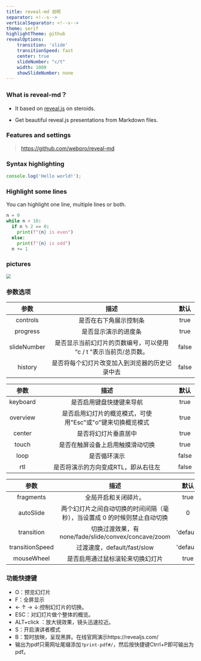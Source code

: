 ```yaml
---
title: reveal-md 说明
separator: <!--s-->
verticalSeparator: <!--v-->
theme: serif
highlightTheme: github
revealOptions:
    transition: 'slide'
    transitionSpeed: fast
    center: true
    slideNumber: "c/t"
    width: 1000
    showSlideNumber: none
---
```


### What is reveal-md？

- It based on [reveal.js](https://revealjs.com/) on steroids.

- Get beautiful reveal.js presentations from Markdown files.

<!--s-->

### Features and settings

> https://github.com/webpro/reveal-md

<!--s-->

### Syntax highlighting

```js
console.log('Hello world!');
```
<!--v-->

### Highlight some lines

You can highlight one line, multiple lines or both.

```python [1|3-6]
n = 0
while n < 10:
  if n % 2 == 0:
    print(f"{n} is even")
  else:
    print(f"{n} is odd")
  n += 1
```

<!--s-->

### pictures

<img src="https://whfox-1308375493.cos.ap-nanjing.myqcloud.com/202303161213341.png" style="zoom:75%;" />

<!--s-->

### 参数选项

|      参数       |                             描述                             |  默认   |
| :-------------: | :----------------------------------------------------------: | :-------: |
|    controls     |                    是否在右下角展示控制条                    |   true    |
|    progress     |                     是否显示演示的进度条                     |   true    |
|   slideNumber   | 是否显示当前幻灯片的页数编号，可以使用 “c / t ”表示当前页/总页数。 |   false   |
|     history     |        是否将每个幻灯片改变加入到浏览器的历史记录中去        |   false   |

<!--v-->

|      参数       |                             描述                             |  默认   |
| :-------------: | :----------------------------------------------------------: | :-------: |
|    keyboard     |                   是否启用键盘快捷键来导航                   |   true    |
|    overview     |  是否启用幻灯片的概览模式，可使用"Esc"或"o"键来切换概览模式  |   true    |
|     center      |                     是否将幻灯片垂直居中                     |   true    |
|      touch      |               是否在触屏设备上启用触摸滑动切换               |   true    |
|      loop       |                         是否循环演示                         |   false   |
|       rtl       |             是否将演示的方向变成RTL，即从右往左              |   false   |

<!--v-->

|      参数       |                             描述                             |  默认   |
| :-------------: | :----------------------------------------------------------: | :-------: |
|    fragments    |                     全局开启和关闭碎片。                     |   true    |
|    autoSlide    | 两个幻灯片之间自动切换的时间间隔（毫秒），当设置成 0 的时候则禁止自动切换 |     0     |
|   transition    |     切换过渡效果，有none/fade/slide/convex/concave/zoom      | 'default' |
| transitionSpeed |                 过渡速度，default/fast/slow                  | 'default' |
|   mouseWheel    |               是否启用通过鼠标滚轮来切换幻灯片               |   true    |

<!--s-->

### 功能快捷键

- O：预览幻灯片
- F：全屏显示
- ← ↑ → ↓:控制幻灯片的切换。
- ESC：对幻灯片做个整体的概览。
- ALT+click ：放大镜效果，镜头迅速拉近。
- S：开启演讲者模式
- B：暂时放映，呈现黑屏。在线官网演示https://revealjs.com/
- 输出为pdf只需网址尾缀添加`?print-pdf#/`，然后按快捷键Ctrrl+P即可输出为pdf。